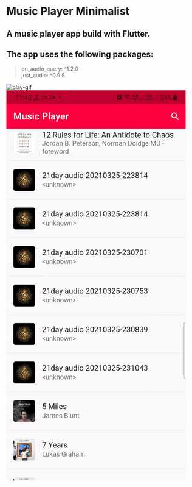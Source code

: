 # Music Player Minimalist

## A music player app build with Flutter.


## The app uses the following packages:  
  > on_audio_query: ^1.2.0  
  > just_audio: ^0.9.5


![play-gif](https://github.com/Avoltech/Music_player_minimalist/blob/master/gifs/play-gif.gif)   ![search-gif](https://github.com/Avoltech/Music_player_minimalist/blob/master/gifs/search-gif.gif)  
